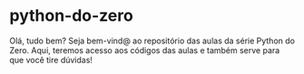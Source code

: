 # python-do-zero
Olá, tudo bem? Seja bem-vind@ ao repositório das aulas da série Python do Zero. Aqui, teremos acesso aos códigos das aulas e também serve para que você tire dúvidas!
